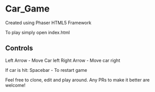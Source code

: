 # Car_Game
Created using Phaser HTML5 Framework

To play simply open index.html

## Controls
Left Arrow - Move Car left
Right Arrow - Move car right

If car is hit:
Spacebar - To restart game

Feel free to clone, edit and play around. Any PRs to make it better are welcome!
